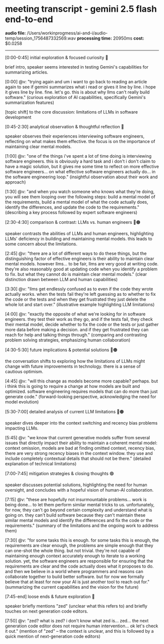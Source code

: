 # meeting transcript - gemini 2.5 flash end-to-end

**audio file:** /Users/workinprogmess/ai-and-i/audio-temp/session_1756487332569.wav
**processing time:** 20950ms
**cost:** $0.0258

---

[0:00-0:45] initial exploration & focused curiosity 🔵

brief intro, speaker seems interested in testing Gemini's capabilities for summarizing articles.

[0:00] @v: "trying again and um i want to go back to reading an article again to see if gemini summarizes what i read or gives it line by line. i hope it gives line by line. fine. let's go. this is about why llms can't really build software."
(curious exploration of AI capabilities, specifically Gemini's summarization features)

[topic shift] to the core discussion: limitations of LLMs in software development

[0:45-2:30] analytical observation & thoughtful reflection 🔵

speaker observes their experiences interviewing software engineers, reflecting on what makes them effective. the focus is on the importance of maintaining clear mental models.

[1:00] @v: "one of the things i've spent a lot of time doing is interviewing software engineers. this is obviously a hard task and i don't i don't claim to have a magic solution, but it gives me some time to reflect on more effective software engineers... on what effective software engineers actually do... in the software engineering loop."
(insightful observation about their work and approach)

[1:30] @v: "and when you watch someone who knows what they're doing, you will see them looping over the following steps: build a mental model of the requirements, build a mental model of what the code actually does, identify the differences, and update the code to the requirements."
(describing a key process followed by expert software engineers)

[2:30-4:30] comparison & contrast: LLMs vs. human engineers 🔵🟠

speaker contrasts the abilities of LLMs and human engineers, highlighting LLMs' deficiency in building and maintaining mental models.  this leads to some concern about the limitations.

[2:45] @v: "there are a lot of different ways to do these things, but the distinguishing factor of effective engineers is their ability to maintain clear mental models.  however llms... to be fair, llms are very good at writing code. they're also reasonably good at updating code when you identify a problem to fix. but what they cannot do is maintain clear mental models."
(clear distinction drawn between LLM and human capabilities)

[3:30] @v: "llms get endlessly confused as to even if the code they wrote actually works. when the tests fail they're left guessing as to whether to fix the code or the tests and when they get frustrated they just delete the whole lot and start over."
(illustrative example highlighting LLM limitations)

[4:00] @v: "exactly the opposite of what we're looking for in software engineers. they test their work as they go, and if the tests fail, they check their mental model, decide whether to fix the code or the tests or just gather more data before making a decision. and if they get frustrated they can reach for help and talking things through."
(comparing and contrasting problem solving strategies, emphasizing human collaboration)


[4:30-5:30]  future implications & potential solutions 🔵🟠

the conversation shifts to exploring how the limitations of LLMs might change with future improvements in technology.  there is a sense of cautious optimism.

[4:45] @v: "will this change as models become more capable? perhaps. but i think this is going to require a change at how models are built and optimized. software engineering requires models that can do more than just generate code."
(forward-looking perspective, acknowledging the need for model evolution)

[5:30-7:00]  detailed analysis of current LLM limitations 🔵🟠

speaker dives deeper into the context switching and recency bias problems impacting LLMs.

[5:45] @v: "we know that current generative models suffer from several issues that directly impact their ability to maintain a coherent mental model: context omission, models are bad at finding omitted context, recency bias, there are very strong recency biases in the context window. they use and include completely contextual details that should not be there."
(detailed explanation of technical limitations)


[7:00-7:45]  mitigation strategies & closing thoughts 🟢

speaker discusses potential solutions, highlighting the need for human oversight, and concludes with a hopeful vision of human-AI collaboration.


[7:15] @v:  "these are hopefully not insurmountable problems... work is being done... to let them perform similar mental tricks to us. unfortunately, for now, they can't go beyond certain complexity and understand what is going on. they can't build software because they can't maintain these similar mental models and identify the differences and fix the code or the requirements."
(summary of the limitations and the ongoing work to address them)

[7:30] @v: "for some tasks this is enough. for some tasks this is enough, the requirements are clear enough, the problems are simple enough that they can one-shot the whole thing. but not trivial. they're not capable of maintaining enough context accurately enough to iterate to a working solution. yet, the software engineers are responsible for ensuring that the requirements are clear and the code actually does what it proposes to do. and then we believe in a world where programmers and reasons can collaborate together to build better software. but for now we formally believe that at least for now your AI is just another tool to reach out for."
(summarizing the current capabilities and the vision for the future)


[7:45-end]  loose ends & future exploration 🔵

speaker briefly mentions "zed" (unclear what this refers to) and briefly touches on next generation code editors.

[7:50] @v: "zed? what is zed? i don't know what zed is... zed... the next generation code editor does not require human intervention... ok let's check it out."
(mention of "zed" – the context is unclear, and this is followed by a quick mention of next-generation code editors)